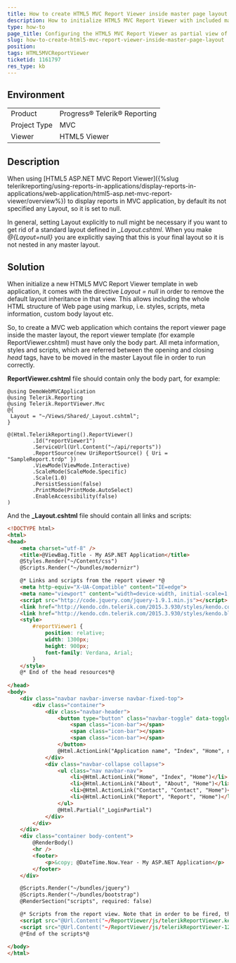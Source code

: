 ```yaml
---
title: How to create HTML5 MVC Report Viewer inside master page layout
description: How to initialize HTML5 MVC Report Viewer with included master layout markup 
type: how-to
page_title: Configuring the HTML5 MVC Report Viewer as partial view of the master view
slug: how-to-create-html5-mvc-report-viewer-inside-master-page-layout
position: 
tags: HTML5MVCReportViewer
ticketid: 1161797
res_type: kb
---
```


## Environment
<table>
	<tr>
		<td>Product</td>
		<td>Progress® Telerik® Reporting </td>
	</tr>
	<tr>
		<td>Project Type</td>
		<td>MVC</td>
	</tr>
	<tr>
		<td>Viewer</td>
		<td>HTML5 Viewer</td>
	</tr>
</table>


## Description
When using [HTML5 ASP.NET MVC Report Viewer]({%slug telerikreporting/using-reports-in-applications/display-reports-in-applications/web-application/html5-asp.net-mvc-report-viewer/overview%}) to display reports in MVC application, by default its not specified any Layout, so it is set to null.

In general, setting Layout explicitly to null might be necessary if you want to get rid of a standard layout defined in *_Layout.cshtml*. When you make *@{Layout=null}* you are explicitly saying that this is your final layout so it is not nested in any master layout.

## Solution
When initialize a new HTML5 MVC Report Viewer template in web application, it comes with the directive *Layout = null* in order to remove the default layout inheritance in that view. This allows including the whole HTML structure of Web page using markup, i.e. styles, scripts, meta information, custom body layout etc.

So, to create a MVC web application which contains the report viewer page inside the master layout, the report viewer template (for example ReportViewer.cshtml) must have only the body part. All meta information, styles and scripts, which are referred between the opening and closing *head* tags, have to be moved in the master Layout file in order to run correctly.

**ReportViewer.cshtml** file should contain only the body part, for example:

```CSharp
@using DemoWebMVCApplication
@using Telerik.Reporting
@using Telerik.ReportViewer.Mvc
@{  
 Layout = "~/Views/Shared/_Layout.cshtml";
}

@(Html.TelerikReporting().ReportViewer()
        .Id("reportViewer1")
        .ServiceUrl(Url.Content("~/api/reports"))
        .ReportSource(new UriReportSource() { Uri = "SampleReport.trdp" })
        .ViewMode(ViewMode.Interactive)
        .ScaleMode(ScaleMode.Specific)
        .Scale(1.0)
        .PersistSession(false)
        .PrintMode(PrintMode.AutoSelect)
        .EnableAccessibility(false)
)
```

And the **_Layout.cshtml** file should contain all links and scripts:

```HTML
<!DOCTYPE html>
<html>
<head>
    <meta charset="utf-8" />
    <title>@ViewBag.Title - My ASP.NET Application</title>
    @Styles.Render("~/Content/css")
    @Scripts.Render("~/bundles/modernizr")

    @* Links and scripts from the report viewer *@
    <meta http-equiv="X-UA-Compatible" content="IE=edge">
    <meta name="viewport" content="width=device-width, initial-scale=1, maximum-scale=1" />
    <script src="http://code.jquery.com/jquery-1.9.1.min.js"></script>
    <link href="http://kendo.cdn.telerik.com/2015.3.930/styles/kendo.common.min.css" rel="stylesheet" />
    <link href="http://kendo.cdn.telerik.com/2015.3.930/styles/kendo.blueopal.min.css" rel="stylesheet" />
    <style>
        #reportViewer1 {
            position: relative;
            width: 1300px;
            height: 900px;
            font-family: Verdana, Arial;
        }
    </style>
    @* End of the head resources*@
	
</head>
<body>
    <div class="navbar navbar-inverse navbar-fixed-top">
        <div class="container">
            <div class="navbar-header">
                <button type="button" class="navbar-toggle" data-toggle="collapse" data-target=".navbar-collapse">
                    <span class="icon-bar"></span>
                    <span class="icon-bar"></span>
                    <span class="icon-bar"></span>
                </button>
                @Html.ActionLink("Application name", "Index", "Home", new { area = "" }, new { @class = "navbar-brand" })
            </div>
            <div class="navbar-collapse collapse">
                <ul class="nav navbar-nav">
                    <li>@Html.ActionLink("Home", "Index", "Home")</li>
                    <li>@Html.ActionLink("About", "About", "Home")</li>
                    <li>@Html.ActionLink("Contact", "Contact", "Home")</li>
                    <li>@Html.ActionLink("Report", "Report", "Home")</li>
                </ul>
                @Html.Partial("_LoginPartial")
            </div>
        </div>
    </div>
    <div class="container body-content">
        @RenderBody()
        <hr />
        <footer>
            <p>&copy; @DateTime.Now.Year - My ASP.NET Application</p>
        </footer>
    </div>

    @Scripts.Render("~/bundles/jquery")
    @Scripts.Render("~/bundles/bootstrap")
    @RenderSection("scripts", required: false)

    @* Scripts from the report view. Note that in order to be fired, they need to be at the end of the body *@
    <script src="@Url.Content("~/ReportViewer/js/telerikReportViewer.kendo-12.0.18.315.min.js")"></script>
    <script src="@Url.Content("~/ReportViewer/js/telerikReportViewer-12.0.18.315.min.js")"></script>
    @*End of the scripts*@
	
</body>
</html>
```
